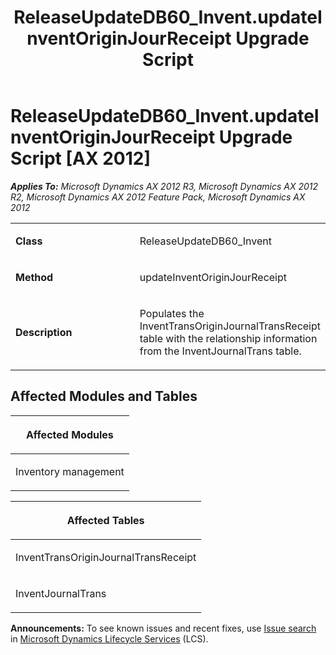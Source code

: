 ﻿---
title: ReleaseUpdateDB60_Invent.updateInventOriginJourReceipt Upgrade Script
TOCTitle: ReleaseUpdateDB60_Invent.updateInventOriginJourReceipt Upgrade Script
ms:assetid: 5397d237-b8fe-1a89-4ae6-487303ced047
ms:mtpsurl: https://msdn.microsoft.com/en-us/library/JJ736122(v=AX.60)
ms:contentKeyID: 49708298
ms.date: 05/18/2015
mtps_version: v=AX.60
---

# ReleaseUpdateDB60\_Invent.updateInventOriginJourReceipt Upgrade Script [AX 2012]


_**Applies To:** Microsoft Dynamics AX 2012 R3, Microsoft Dynamics AX 2012 R2, Microsoft Dynamics AX 2012 Feature Pack, Microsoft Dynamics AX 2012_

<table>
<colgroup>
<col style="width: 50%" />
<col style="width: 50%" />
</colgroup>
<tbody>
<tr class="odd">
<td><p><strong>Class</strong></p></td>
<td><p>ReleaseUpdateDB60_Invent</p></td>
</tr>
<tr class="even">
<td><p><strong>Method</strong></p></td>
<td><p>updateInventOriginJourReceipt</p></td>
</tr>
<tr class="odd">
<td><p><strong>Description</strong></p></td>
<td><p>Populates the InventTransOriginJournalTransReceipt table with the relationship information from the InventJournalTrans table.</p></td>
</tr>
</tbody>
</table>


## Affected Modules and Tables

<table>
<colgroup>
<col style="width: 100%" />
</colgroup>
<thead>
<tr class="header">
<th><p>Affected Modules</p></th>
</tr>
</thead>
<tbody>
<tr class="odd">
<td><p>Inventory management</p></td>
</tr>
</tbody>
</table>


<table>
<colgroup>
<col style="width: 100%" />
</colgroup>
<thead>
<tr class="header">
<th><p>Affected Tables</p></th>
</tr>
</thead>
<tbody>
<tr class="odd">
<td><p>InventTransOriginJournalTransReceipt</p></td>
</tr>
<tr class="even">
<td><p>InventJournalTrans</p></td>
</tr>
</tbody>
</table>

  
**Announcements:** To see known issues and recent fixes, use [Issue search](http://go.microsoft.com/fwlink/?linkid=389258) in [Microsoft Dynamics Lifecycle Services](http://go.microsoft.com/fwlink/?linkid=306505) (LCS).

